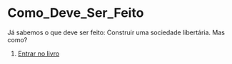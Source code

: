 # Como_Deve_Ser_Feito
Já sabemos o que deve ser feito: Construir uma sociedade libertária. Mas como?

1. [Entrar no livro](sumario.md)
